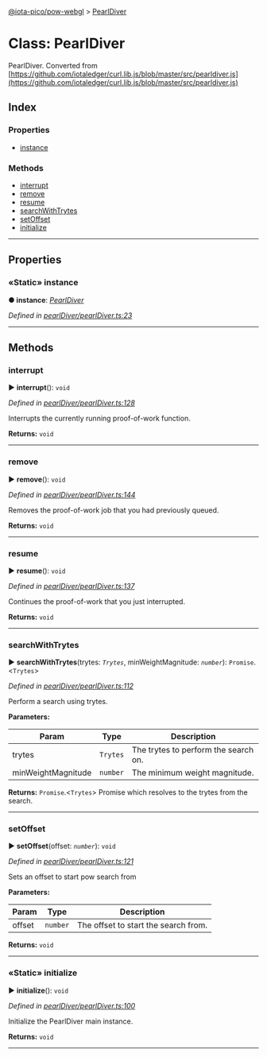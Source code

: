 [@iota-pico/pow-webgl](../README.md) > [PearlDiver](../classes/pearldiver.md)



# Class: PearlDiver


PearlDiver. Converted from [https://github.com/iotaledger/curl.lib.js/blob/master/src/pearldiver.js](https://github.com/iotaledger/curl.lib.js/blob/master/src/pearldiver.js)

## Index

### Properties

* [instance](pearldiver.md#instance)


### Methods

* [interrupt](pearldiver.md#interrupt)
* [remove](pearldiver.md#remove)
* [resume](pearldiver.md#resume)
* [searchWithTrytes](pearldiver.md#searchwithtrytes)
* [setOffset](pearldiver.md#setoffset)
* [initialize](pearldiver.md#initialize)



---
## Properties
<a id="instance"></a>

### «Static» instance

**●  instance**:  *[PearlDiver](pearldiver.md)* 

*Defined in [pearlDiver/pearlDiver.ts:23](https://github.com/iotaeco/iota-pico-pow-webgl/blob/d6f77e3/src/pearlDiver/pearlDiver.ts#L23)*





___


## Methods
<a id="interrupt"></a>

###  interrupt

► **interrupt**(): `void`



*Defined in [pearlDiver/pearlDiver.ts:128](https://github.com/iotaeco/iota-pico-pow-webgl/blob/d6f77e3/src/pearlDiver/pearlDiver.ts#L128)*



Interrupts the currently running proof-of-work function.




**Returns:** `void`





___

<a id="remove"></a>

###  remove

► **remove**(): `void`



*Defined in [pearlDiver/pearlDiver.ts:144](https://github.com/iotaeco/iota-pico-pow-webgl/blob/d6f77e3/src/pearlDiver/pearlDiver.ts#L144)*



Removes the proof-of-work job that you had previously queued.




**Returns:** `void`





___

<a id="resume"></a>

###  resume

► **resume**(): `void`



*Defined in [pearlDiver/pearlDiver.ts:137](https://github.com/iotaeco/iota-pico-pow-webgl/blob/d6f77e3/src/pearlDiver/pearlDiver.ts#L137)*



Continues the proof-of-work that you just interrupted.




**Returns:** `void`





___

<a id="searchwithtrytes"></a>

###  searchWithTrytes

► **searchWithTrytes**(trytes: *`Trytes`*, minWeightMagnitude: *`number`*): `Promise`.<`Trytes`>



*Defined in [pearlDiver/pearlDiver.ts:112](https://github.com/iotaeco/iota-pico-pow-webgl/blob/d6f77e3/src/pearlDiver/pearlDiver.ts#L112)*



Perform a search using trytes.


**Parameters:**

| Param | Type | Description |
| ------ | ------ | ------ |
| trytes | `Trytes`   |  The trytes to perform the search on. |
| minWeightMagnitude | `number`   |  The minimum weight magnitude. |





**Returns:** `Promise`.<`Trytes`>
Promise which resolves to the trytes from the search.






___

<a id="setoffset"></a>

###  setOffset

► **setOffset**(offset: *`number`*): `void`



*Defined in [pearlDiver/pearlDiver.ts:121](https://github.com/iotaeco/iota-pico-pow-webgl/blob/d6f77e3/src/pearlDiver/pearlDiver.ts#L121)*



Sets an offset to start pow search from


**Parameters:**

| Param | Type | Description |
| ------ | ------ | ------ |
| offset | `number`   |  The offset to start the search from. |





**Returns:** `void`





___

<a id="initialize"></a>

### «Static» initialize

► **initialize**(): `void`



*Defined in [pearlDiver/pearlDiver.ts:100](https://github.com/iotaeco/iota-pico-pow-webgl/blob/d6f77e3/src/pearlDiver/pearlDiver.ts#L100)*



Initialize the PearlDiver main instance.




**Returns:** `void`





___


